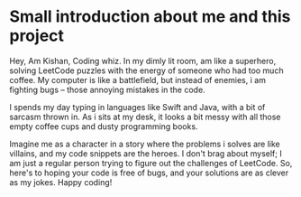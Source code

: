 # Small introduction about me and this project
Hey, 
Am Kishan, 
Coding whiz. 
In my dimly lit room, am like a superhero, solving LeetCode puzzles with the energy of someone who had too much coffee. 
My computer is like a battlefield, but instead of enemies, i am fighting bugs – those annoying mistakes in the code.

I spends my day typing in languages like Swift and Java, with a bit of sarcasm thrown in. 
As i sits at my desk, it looks a bit messy with all those empty coffee cups and dusty programming books.

Imagine me as a character in a story where the problems i solves are like villains, and my code snippets are the heroes. 
I don't brag about myself; I am just a regular person trying to figure out the challenges of LeetCode. 
So, here's to hoping your code is free of bugs, and your solutions are as clever as my jokes. Happy coding!
